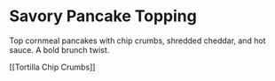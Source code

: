 # Savory Pancake Topping

Top cornmeal pancakes with chip crumbs, shredded cheddar, and hot sauce. A bold brunch twist.

[[Tortilla Chip Crumbs]]
